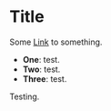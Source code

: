 # Title

Some [Link](https://github.com) to something.

- **One**: test.
- **Two**: test.
- **Three**: test.

Testing.
